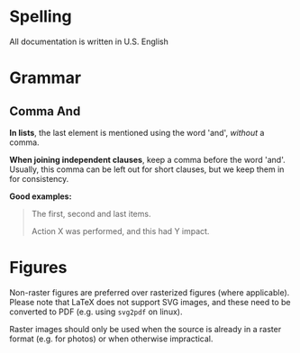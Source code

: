 # Spelling

All documentation is written in U.S. English

# Grammar

## Comma And

**In lists**, the last element is mentioned using the word 'and', *without* a
comma.

**When joining independent clauses**, keep a comma before the word 'and'.
Usually, this comma can be left out for short clauses, but we keep them in for
consistency.

**Good examples:**

> The first, second and last items.
>
> Action X was performed, and this had Y impact.

# Figures

Non-raster figures are preferred over rasterized figures (where applicable).
Please note that LaTeX does not support SVG images, and these need to be
converted to PDF (e.g. using `svg2pdf` on linux).

Raster images should only be used when the source is already in a raster format
(e.g. for photos) or when otherwise impractical.

